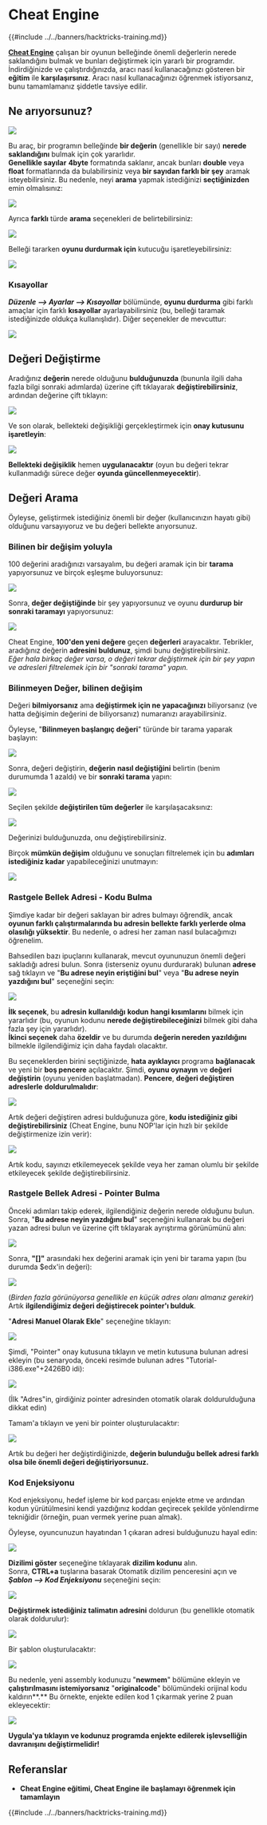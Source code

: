 # Cheat Engine

{{#include ../../banners/hacktricks-training.md}}

[**Cheat Engine**](https://www.cheatengine.org/downloads.php) çalışan bir oyunun belleğinde önemli değerlerin nerede saklandığını bulmak ve bunları değiştirmek için yararlı bir programdır.\
İndirdiğinizde ve çalıştırdığınızda, aracı nasıl kullanacağınızı gösteren bir **eğitim** ile **karşılaşırsınız**. Aracı nasıl kullanacağınızı öğrenmek istiyorsanız, bunu tamamlamanız şiddetle tavsiye edilir.

## Ne arıyorsunuz?

![](<../../images/image (762).png>)

Bu araç, bir programın belleğinde **bir değerin** (genellikle bir sayı) **nerede saklandığını** bulmak için çok yararlıdır.\
**Genellikle sayılar** **4byte** formatında saklanır, ancak bunları **double** veya **float** formatlarında da bulabilirsiniz veya **bir sayıdan farklı bir şey** aramak isteyebilirsiniz. Bu nedenle, neyi **arama** yapmak istediğinizi **seçtiğinizden** emin olmalısınız:

![](<../../images/image (324).png>)

Ayrıca **farklı** türde **arama** seçenekleri de belirtebilirsiniz:

![](<../../images/image (311).png>)

Belleği tararken **oyunu durdurmak için** kutucuğu işaretleyebilirsiniz:

![](<../../images/image (1052).png>)

### Kısayollar

_**Düzenle --> Ayarlar --> Kısayollar**_ bölümünde, **oyunu durdurma** gibi farklı amaçlar için farklı **kısayollar** ayarlayabilirsiniz (bu, belleği taramak istediğinizde oldukça kullanışlıdır). Diğer seçenekler de mevcuttur:

![](<../../images/image (864).png>)

## Değeri Değiştirme

Aradığınız **değerin** nerede olduğunu **bulduğunuzda** (bununla ilgili daha fazla bilgi sonraki adımlarda) üzerine çift tıklayarak **değiştirebilirsiniz**, ardından değerine çift tıklayın:

![](<../../images/image (563).png>)

Ve son olarak, bellekteki değişikliği gerçekleştirmek için **onay kutusunu işaretleyin**:

![](<../../images/image (385).png>)

**Bellekteki değişiklik** hemen **uygulanacaktır** (oyun bu değeri tekrar kullanmadığı sürece değer **oyunda güncellenmeyecektir**).

## Değeri Arama

Öyleyse, geliştirmek istediğiniz önemli bir değer (kullanıcınızın hayatı gibi) olduğunu varsayıyoruz ve bu değeri bellekte arıyorsunuz.

### Bilinen bir değişim yoluyla

100 değerini aradığınızı varsayalım, bu değeri aramak için bir **tarama** yapıyorsunuz ve birçok eşleşme buluyorsunuz:

![](<../../images/image (108).png>)

Sonra, **değer değiştiğinde** bir şey yapıyorsunuz ve oyunu **durdurup** **bir sonraki taramayı** yapıyorsunuz:

![](<../../images/image (684).png>)

Cheat Engine, **100'den yeni değere** geçen **değerleri** arayacaktır. Tebrikler, aradığınız değerin **adresini buldunuz**, şimdi bunu değiştirebilirsiniz.\
_Eğer hala birkaç değer varsa, o değeri tekrar değiştirmek için bir şey yapın ve adresleri filtrelemek için bir "sonraki tarama" yapın._

### Bilinmeyen Değer, bilinen değişim

Değeri **bilmiyorsanız** ama **değiştirmek için ne yapacağınızı** biliyorsanız (ve hatta değişimin değerini de biliyorsanız) numaranızı arayabilirsiniz.

Öyleyse, "**Bilinmeyen başlangıç değeri**" türünde bir tarama yaparak başlayın:

![](<../../images/image (890).png>)

Sonra, değeri değiştirin, **değerin** **nasıl değiştiğini** belirtin (benim durumumda 1 azaldı) ve bir **sonraki tarama** yapın:

![](<../../images/image (371).png>)

Seçilen şekilde **değiştirilen tüm değerler** ile karşılaşacaksınız:

![](<../../images/image (569).png>)

Değerinizi bulduğunuzda, onu değiştirebilirsiniz.

Birçok **mümkün değişim** olduğunu ve sonuçları filtrelemek için bu **adımları istediğiniz kadar** yapabileceğinizi unutmayın:

![](<../../images/image (574).png>)

### Rastgele Bellek Adresi - Kodu Bulma

Şimdiye kadar bir değeri saklayan bir adres bulmayı öğrendik, ancak **oyunun farklı çalıştırmalarında bu adresin bellekte farklı yerlerde olma olasılığı yüksektir**. Bu nedenle, o adresi her zaman nasıl bulacağımızı öğrenelim.

Bahsedilen bazı ipuçlarını kullanarak, mevcut oyununuzun önemli değeri sakladığı adresi bulun. Sonra (isterseniz oyunu durdurarak) bulunan **adrese** sağ tıklayın ve "**Bu adrese neyin eriştiğini bul**" veya "**Bu adrese neyin yazdığını bul**" seçeneğini seçin:

![](<../../images/image (1067).png>)

**İlk seçenek**, bu **adresin** **kullanıldığı** **kodun** **hangi kısımlarını** bilmek için yararlıdır (bu, oyunun kodunu **nerede değiştirebileceğinizi** bilmek gibi daha fazla şey için yararlıdır).\
**İkinci seçenek** daha **özeldir** ve bu durumda **değerin nereden yazıldığını** bilmekle ilgilendiğimiz için daha faydalı olacaktır.

Bu seçeneklerden birini seçtiğinizde, **hata ayıklayıcı** programa **bağlanacak** ve yeni bir **boş pencere** açılacaktır. Şimdi, **oyunu oynayın** ve **değeri değiştirin** (oyunu yeniden başlatmadan). **Pencere**, **değeri değiştiren** **adreslerle** **doldurulmalıdır**:

![](<../../images/image (91).png>)

Artık değeri değiştiren adresi bulduğunuza göre, **kodu istediğiniz gibi değiştirebilirsiniz** (Cheat Engine, bunu NOP'lar için hızlı bir şekilde değiştirmenize izin verir):

![](<../../images/image (1057).png>)

Artık kodu, sayınızı etkilemeyecek şekilde veya her zaman olumlu bir şekilde etkileyecek şekilde değiştirebilirsiniz.

### Rastgele Bellek Adresi - Pointer Bulma

Önceki adımları takip ederek, ilgilendiğiniz değerin nerede olduğunu bulun. Sonra, "**Bu adrese neyin yazdığını bul**" seçeneğini kullanarak bu değeri yazan adresi bulun ve üzerine çift tıklayarak ayrıştırma görünümünü alın:

![](<../../images/image (1039).png>)

Sonra, **"\[]"** arasındaki hex değerini aramak için yeni bir tarama yapın (bu durumda $edx'in değeri):

![](<../../images/image (994).png>)

(_Birden fazla görünüyorsa genellikle en küçük adres olanı almanız gerekir_)\
Artık **ilgilendiğimiz değeri değiştirecek pointer'ı bulduk**.

"**Adresi Manuel Olarak Ekle**" seçeneğine tıklayın:

![](<../../images/image (990).png>)

Şimdi, "Pointer" onay kutusuna tıklayın ve metin kutusuna bulunan adresi ekleyin (bu senaryoda, önceki resimde bulunan adres "Tutorial-i386.exe"+2426B0 idi):

![](<../../images/image (392).png>)

(İlk "Adres"in, girdiğiniz pointer adresinden otomatik olarak doldurulduğuna dikkat edin)

Tamam'a tıklayın ve yeni bir pointer oluşturulacaktır:

![](<../../images/image (308).png>)

Artık bu değeri her değiştirdiğinizde, **değerin bulunduğu bellek adresi farklı olsa bile önemli değeri değiştiriyorsunuz.**

### Kod Enjeksiyonu

Kod enjeksiyonu, hedef işleme bir kod parçası enjekte etme ve ardından kodun yürütülmesini kendi yazdığınız koddan geçirecek şekilde yönlendirme tekniğidir (örneğin, puan vermek yerine puan almak).

Öyleyse, oyuncunuzun hayatından 1 çıkaran adresi bulduğunuzu hayal edin:

![](<../../images/image (203).png>)

**Dizilimi göster** seçeneğine tıklayarak **dizilim kodunu** alın.\
Sonra, **CTRL+a** tuşlarına basarak Otomatik dizilim penceresini açın ve _**Şablon --> Kod Enjeksiyonu**_ seçeneğini seçin:

![](<../../images/image (902).png>)

**Değiştirmek istediğiniz talimatın adresini** doldurun (bu genellikle otomatik olarak doldurulur):

![](<../../images/image (744).png>)

Bir şablon oluşturulacaktır:

![](<../../images/image (944).png>)

Bu nedenle, yeni assembly kodunuzu "**newmem**" bölümüne ekleyin ve **çalıştırılmasını istemiyorsanız** "**originalcode**" bölümündeki orijinal kodu kaldırın\*\*.\*\* Bu örnekte, enjekte edilen kod 1 çıkarmak yerine 2 puan ekleyecektir:

![](<../../images/image (521).png>)

**Uygula'ya tıklayın ve kodunuz programda enjekte edilerek işlevselliğin davranışını değiştirmelidir!**

## **Referanslar**

- **Cheat Engine eğitimi, Cheat Engine ile başlamayı öğrenmek için tamamlayın**

{{#include ../../banners/hacktricks-training.md}}
